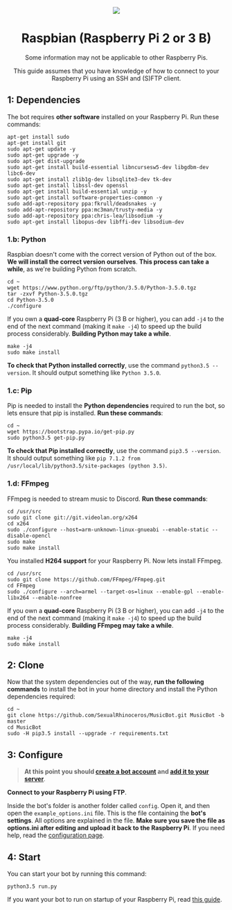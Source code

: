 <p align="center">
<img src="http://i.imgur.com/v8FctVF.png">
</p>

<h1 align="center">Raspbian (Raspberry Pi 2 or 3 B)</h1>
<p align="center">Some information may not be applicable to other Raspberry Pis.</p>
<p align="center">This guide assumes that you have knowledge of how to connect to your Raspberry Pi using an SSH and (S)FTP client.</p>

## 1: Dependencies
The bot requires **other software** installed on your Raspberry Pi. Run these commands:

    apt-get install sudo
    apt-get install git
    sudo apt-get update -y
    sudo apt-get upgrade -y
    sudo apt-get dist-upgrade
    sudo apt-get install build-essential libncursesw5-dev libgdbm-dev libc6-dev
    sudo apt-get install zlib1g-dev libsqlite3-dev tk-dev
    sudo apt-get install libssl-dev openssl
    sudo apt-get install build-essential unzip -y
    sudo apt-get install software-properties-common -y
    sudo add-apt-repository ppa:fkrull/deadsnakes -y
    sudo add-apt-repository ppa:mc3man/trusty-media -y
    sudo add-apt-repository ppa:chris-lea/libsodium -y
    sudo apt-get install libopus-dev libffi-dev libsodium-dev

### 1.b: Python
Raspbian doesn't come with the correct version of Python out of the box. **We will install the correct version ourselves**. **This process can take a while**, as we're building Python from scratch.

    cd ~
    wget https://www.python.org/ftp/python/3.5.0/Python-3.5.0.tgz
    tar -zxvf Python-3.5.0.tgz
    cd Python-3.5.0
    ./configure

If you own a **quad-core** Raspberry Pi (3 B or higher), you can add `-j4` to the end of the next command (making it `make -j4`) to speed up the build process considerably. **Building Python may take a while**.

    make -j4
    sudo make install

**To check that Python installed correctly**, use the command `python3.5 --version`. It should output something like `Python 3.5.0`.

### 1.c: Pip
Pip is needed to install the **Python dependencies** required to run the bot, so lets ensure that pip is installed. **Run these commands**:

    cd ~
    wget https://bootstrap.pypa.io/get-pip.py
    sudo python3.5 get-pip.py

**To check that Pip installed correctly**, use the command `pip3.5 --version`. It should output something like `pip 7.1.2 from /usr/local/lib/python3.5/site-packages (python 3.5)`.

### 1.d: FFmpeg
FFmpeg is needed to stream music to Discord. **Run these commands**:

    cd /usr/src
    sudo git clone git://git.videolan.org/x264
    cd x264
    sudo ./configure --host=arm-unknown-linux-gnueabi --enable-static --disable-opencl
    sudo make
    sudo make install

You installed **H264 support** for your Raspberry Pi. Now lets install FFmpeg.

    cd /usr/src
    sudo git clone https://github.com/FFmpeg/FFmpeg.git
    cd FFmpeg
    sudo ./configure --arch=armel --target-os=linux --enable-gpl --enable-libx264 --enable-nonfree

If you own a **quad-core** Raspberry Pi (3 B or higher), you can add `-j4` to the end of the next command (making it `make -j4`) to speed up the build process considerably. **Building FFmpeg may take a while**.

    make -j4
    sudo make install

## 2: Clone
Now that the system dependencies out of the way, **run the following commands** to install the bot in your home directory and install the Python dependencies required:

    cd ~
    git clone https://github.com/SexualRhinoceros/MusicBot.git MusicBot -b master
    cd MusicBot
    sudo -H pip3.5 install --upgrade -r requirements.txt

## 3: Configure
> **At this point you should [create a bot account](https://github.com/SexualRhinoceros/MusicBot/wiki/FAQ#how-do-i-create-a-bot-account) and [add it to your server](https://github.com/SexualRhinoceros/MusicBot/wiki/FAQ#how-do-i-add-my-bot-account-to-a-server)**.

**Connect to your Raspberry Pi using FTP**.

Inside the bot's folder is another folder called `config`. Open it, and then open the `example_options.ini` file. This is the file containing the **bot's settings**. All options are explained in the file. **Make sure you save the file as options.ini after editing and upload it back to the Raspberry Pi**. If you need help, read the [configuration page](https://github.com/SexualRhinoceros/MusicBot/wiki/Configuration).

## 4: Start
You can start your bot by running this command:

    python3.5 run.py

If you want your bot to run on startup of your Raspberry Pi, read [this guide](http://www.instructables.com/id/Raspberry-Pi-Launch-Python-script-on-startup/).
